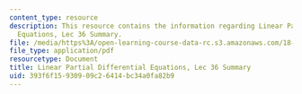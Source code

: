 ```yaml
---
content_type: resource
description: This resource contains the information regarding Linear Partial Differential
  Equations, Lec 36 Summary.
file: /media/https%3A/open-learning-course-data-rc.s3.amazonaws.com/18-303-linear-partial-differential-equations-analysis-and-numerics-fall-2014/393f6f15930909c26414bc34a0fa82b9_MIT18_303F14_Lecture36.pdf
file_type: application/pdf
resourcetype: Document
title: Linear Partial Differential Equations, Lec 36 Summary
uid: 393f6f15-9309-09c2-6414-bc34a0fa82b9
---
```

